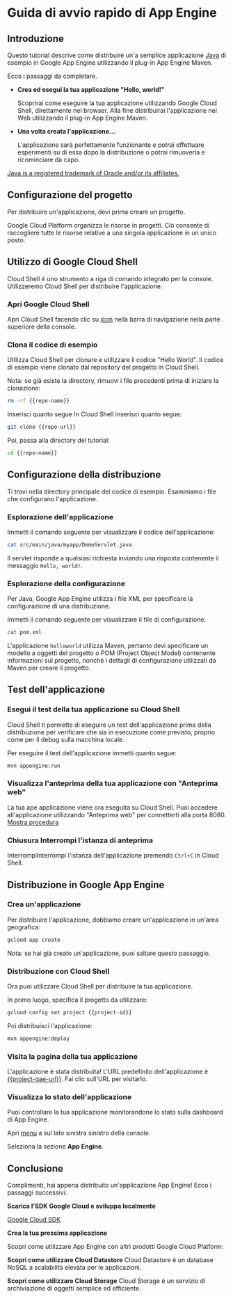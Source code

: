 # Guida di avvio rapido di App Engine

<walkthrough-test-start-page url="/getting-started?tutorial=java_gae_quickstart_2"/>

<walkthrough-tutorial-url url="https://cloud.google.com/appengine/docs/java/quickstart"/>

<walkthrough-watcher-constant key="repo-url" value="https://github.com/GoogleCloudPlatform/appengine-try-java" />

<walkthrough-watcher-constant key="repo-name" value="appengine-try-java"/>

## Introduzione

Questo tutorial descrive come distribuire un'a semplice applicazione
[Java][java] di esempio in Google App Engine utilizzando il plug-in App Engine
Maven.

Ecco i passaggi da completare.

*   **Crea ed esegui la tua applicazione "Hello, world!"**

    Scoprirai come eseguire la tua applicazione utilizzando Google Cloud Shell,
    direttamente nel browser. Alla fine distribuirai l'applicazione nel Web
    utilizzando il plug-in App Engine Maven.

*   **Una volta creata l'applicazione...**

    L'applicazione sarà perfettamente funzionante e potrai effettuare
    esperimenti su di essa dopo la distribuzione o potrai rimuoverla e
    ricominciare da capo.

[Java is a registered trademark of Oracle and/or its affiliates.](walkthrough://footnote)

<walkthrough-devshell-precreate/>

## Configurazione del progetto

Per distribuire un'applicazione, devi prima creare un progetto.

Google Cloud Platform organizza le risorse in progetti. Ciò consente di
raccogliere tutte le risorse relative a una singola applicazione in un unico
posto.

<walkthrough-project-setup/>

## Utilizzo di Google Cloud Shell

Cloud Shell è uno strumento a riga di comando integrato per la console.
Utilizzeremo Cloud Shell per distribuire l'applicazione.

### Apri Google Cloud Shell

Apri Cloud Shell facendo clic su <walkthrough-cloud-shell-icon/>
[icon](walkthrough://spotlight-pointer?spotlightId=devshell-activate-button)
nella barra di navigazione nella parte superiore della console.

### Clona il codice di esempio

Utilizza Cloud Shell per clonare e utilizzare il codice "Hello World". Il codice
di esempio viene clonato dal repository del progetto in Cloud Shell.

Nota: se già esiste la directory, rimuovi i file precedenti prima di iniziare la
clonazione:

```bash
rm -rf {{repo-name}}
```

Inserisci quanto segue In Cloud Shell inserisci quanto segue:

```bash
git clone {{repo-url}}
```

Poi, passa alla directory del tutorial:

```bash
cd {{repo-name}}
```

## Configurazione della distribuzione

Ti trovi nella directory principale del codice di esempio. Esaminiamo i file che
configurano l'applicazione.

### Esplorazione dell'applicazione

Immetti il comando seguente per visualizzare il codice dell'applicazione:

```bash
cat src/main/java/myapp/DemoServlet.java
```

Il servlet risponde a qualsiasi richiesta inviando una risposta contenente il
messaggio `Hello, world!`.

### Esplorazione della configurazione

Per Java, Google App Engine utilizza i file XML per specificare la
configurazione di una distribuzione.

Immetti il comando seguente per visualizzare il file di configurazione:

```bash
cat pom.xml
```

L'applicazione `helloworld` utilizza Maven, pertanto devi specificare un modello
a oggetti del progetto o POM (Project Object Model) contenente informazioni sul
progetto, nonché i dettagli di configurazione utilizzati da Maven per creare il
progetto.

## Test dell'applicazione

### Esegui il test della tua applicazione su Cloud Shell

Cloud Shell ti permette di eseguire un test dell'applicazione prima della
distribuzione per verificare che sia in esecuzione come previsto, proprio come
per il debug sulla macchina locale.

Per eseguire il test dell'applicazione immetti quanto segue:

```bash
mvn appengine:run
```

<walkthrough-test-code-output
  text="module .* running at|Dev App Server is now running" />

### Visualizza l'anteprima della tua applicazione con "Anteprima web"

La tua ape applicazione viene ora eseguita su Cloud Shell. Puoi accedere
all'applicazione utilizzando "Anteprima web" <walkthrough-web-preview-icon/> per
connetterti alla porta 8080. [Mostra
procedura](walkthrough://spotlight-pointer?spotlightId=devshell-web-preview-button)

### Chiusura Interrompi l'istanza di anteprima

InterrompiInterrompi l'istanza dell'applicazione premendo `Ctrl+C` in Cloud
Shell.

## Distribuzione in Google App Engine

### Crea un'applicazione

Per distribuire l'applicazione, dobbiamo creare un'applicazione in un'area
geografica:

```bash
gcloud app create
```

Nota: se hai già creato un'applicazione, puoi saltare questo passaggio.

### Distribuzione con Cloud Shell

Ora puoi utilizzare Cloud Shell per distribuire la tua applicazione.

In primo luogo, specifica il progetto da utilizzare:

```bash
gcloud config set project {{project-id}}
```

Poi distribuisci l'applicazione:

```bash
mvn appengine:deploy
```

<walkthrough-test-code-output text="Deployed (module|service)" />

### Visita la pagina della tua applicazione

L'applicazione è stata distribuita! L'URL predefinito dell'applicazione è
[{{project-gae-url}}](http://{{project-gae-url}}). Fai clic sull'URL per
visitarlo.

### Visualizza lo stato dell'applicazione

Puoi controllare la tua applicazione monitorandone lo stato sulla dashboard di
App Engine.

Apri [menu](walkthrough://spotlight-pointer?spotlightId=console-nav-menu) a sul
lato sinistra sinistro della console.

Seleziona la sezione **App Engine**.

<walkthrough-menu-navigation sectionId="APPENGINE_SECTION"/>

## Conclusione

<walkthrough-conclusion-trophy/>

Complimenti, hai appena distribuito un'applicazione App Engine! Ecco i passaggi
successivi:

**Scarica l'SDK Google Cloud e sviluppa localmente**

[Google Cloud SDK][cloud-sdk-installer]

**Crea la tua prossima applicazione**

Scopri come utilizzare App Engine con altri prodotti Google Cloud Platform:

<walkthrough-tutorial-card
  url="appengine/docs/java/datastore/"
  icon="DATASTORE_SECTION"
  label="datastore">
**Scopri come utilizzare Cloud Datastore**
Cloud Datastore è un database NoSQL a scalabilità elevata per le applicazioni.
</walkthrough-tutorial-card>

<walkthrough-tutorial-card
  url="appengine/docs/go/googlecloudstorageclient/setting-up-cloud-storage/"
  icon="STORAGE_SECTION"
  label="cloudStorage">
**Scopri come utilizzare Cloud Storage**
Cloud Storage è un servizio di archiviazione di oggetti semplice ed efficiente.
</walkthrough-tutorial-card>

[java]: https://java.com/
[cloud-sdk-installer]: https://cloud.google.com/sdk/downloads#interactive
